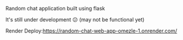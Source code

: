 Random chat application built using flask

It's still under development 😕 (may not be functional yet)


Render Deploy:https://random-chat-web-app-omezle-1.onrender.com/
